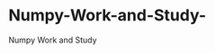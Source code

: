 # Numpy-Work-and-Study-
Numpy Work and Study 
                
                
                                  
                                  
                                                                           
          
                              
                
                    

